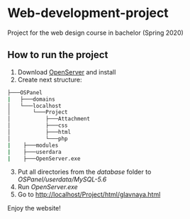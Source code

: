 # Web-development-project
Project for the web design course in bachelor (Spring 2020)

## How to run the project
1. Download [OpenServer](https://ospanel.io/download/) and install
2. Create next structure: 
```bash
├───OSPanel
|   ├───domains
│   └───localhost
│       └───Project
│           ├───Attachment
│           ├───css
│           ├───html
│           └───php
|    ├───modules
|    ├───userdara
|    ├───OpenServer.exe
```
3. Put all directories from the <i>database</i> folder to <i>OSPanel/userdata/MySQL-5.6</i>
4. Run <i>OpenServer.exe</i>
5. Go to [http://localhost/Project/html/glavnaya.html](http://localhost/Project/html/glavnaya.html)

Enjoy the website! 
